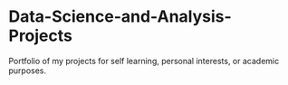 # Data-Science-and-Analysis-Projects
Portfolio of my projects for self learning, personal interests, or academic purposes.
